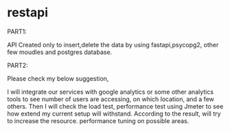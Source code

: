 # restapi

PART1:

API Created only to insert,delete the data by using fastapi,psycopg2, other few moudles and postgres database.

PART2:

Please check my below suggestion,


I will integrate our services with google analytics or some other analytics tools to see number of users are accessing, on which location, and a few others. Then I will check the load test, performance test using Jmeter to see how extend my current setup will withstand. According to the result, will try to increase the resource. performance tuning on possible areas.
